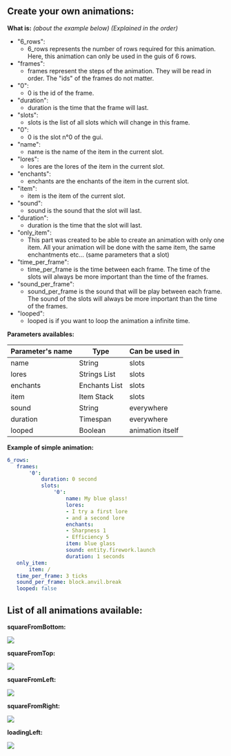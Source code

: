 ## Create your own animations:

**What is:** _(about the example below) (Explained in the order)_

 - "6_rows":
   - 6_rows represents the number of rows required for this animation. Here, this animation can only be used in the guis of 6 rows.
 - "frames":
    - frames represent the steps of the animation. They will be read in order. The "ids" of the frames do not matter.
 - "0": 
    - 0 is the id of the frame.
 - "duration": 
    - duration is the time that the frame will last.
 - "slots":
     - slots is the list of all slots which will change in this frame.
 - "0": 
     - 0 is the slot n°0 of the gui.
 - "name": 
     - name is the name of the item in the current slot.
 - "lores": 
     - lores are the lores of the item in the current slot.
 - "enchants": 
     - enchants are the enchants of the item in the current slot.
 - "item": 
     - item is the item of the current slot.
 - "sound": 
     - sound is the sound that the slot will last.
 - "duration": 
     - duration is the time that the slot will last.
 - "only_item": 
     - This part was created to be able to create an animation with only one item. All your animation will be done with the same item, the same enchantments etc... (same parameters that a slot)
 - "time_per_frame": 
     - time_per_frame is the time between each frame. The time of the slots will always be more important than the time of the frames.
 - "sound_per_frame": 
     - sound_per_frame is the sound that will be play between each frame. The sound of the slots will always be more important than the time of the frames.
 - "looped":
     - looped is if you want to loop the animation a infinite time.

**Parameters availables:**

| Parameter's name | Type          | Can be used in       |
|------------------|---------------|----------------------|
| name             | String        | slots                |
| lores            | Strings List  | slots                |
| enchants         | Enchants List | slots                |
| item             | Item Stack    | slots                |
| sound            | String        | everywhere           |
| duration         | Timespan      | everywhere           |
| looped           | Boolean       | animation itself     |

**Example of simple animation:**
 
 ```yml
6_rows:
    frames:
        '0':
            duration: 0 second
            slots:
                '0':
					name: My blue glass!
					lores:
					- I try a first lore
					- and a second lore
					enchants:
					- Sharpness 1
					- Efficiency 5
					item: blue glass
					sound: entity.firework.launch
					duration: 1 seconds
	only_item:
        item: /
    time_per_frame: 3 ticks
    sound_per_frame: block.anvil.break
    looped: false
 ```

## List of all animations available:

**squareFromBottom:**

![](https://i.imgur.com/hPt6zsk.gif)

**squareFromTop:**

![](https://i.imgur.com/kUTutNd.gif)

**squareFromLeft:**

![](https://i.imgur.com/tEiwbkI.gif)

**squareFromRight:**

![](https://i.imgur.com/eRPwb4t.gif)

**loadingLeft:**

![](https://i.imgur.com/1fNZ4iz.gif)
